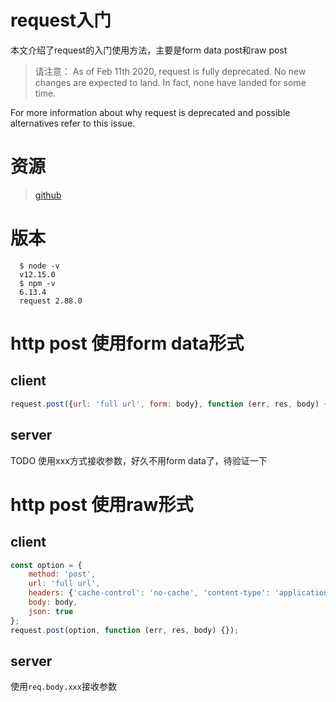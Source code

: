 # request入门
本文介绍了request的入门使用方法，主要是form data post和raw post

>请注意：
As of Feb 11th 2020, request is fully deprecated. No new changes are expected to land. In fact, none have landed for some time.

For more information about why request is deprecated and possible alternatives refer to this issue.

# 资源
>[github](https://github.com/request/request)

# 版本
```
  $ node -v
  v12.15.0
  $ npm -v
  6.13.4
  request 2.88.0
```

# http post 使用form data形式
## client
```javascript
request.post({url: 'full url', form: body}, function (err, res, body) {});
```

## server
TODO 使用xxx方式接收参数，好久不用form data了，待验证一下

# http post 使用raw形式
## client
```javascript
const option = {
    method: 'post',
    url: 'full url',
    headers: {'cache-control': 'no-cache', 'content-type': 'application/json'},
    body: body,
    json: true
};
request.post(option, function (err, res, body) {});
```

## server
使用`req.body.xxx`接收参数
